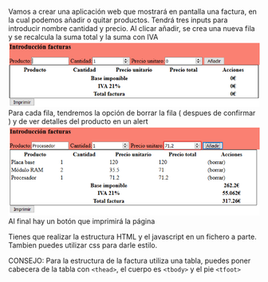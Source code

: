 Vamos a crear una aplicación web que mostrará en pantalla una factura, en la cual podemos añadir o quitar productos. Tendrá tres inputs para introducir nombre cantidad y precio. Al clicar añadir, se crea una nueva fila y se recalcula la suma total y la suma con IVA
![](./img/Captura1.png)
Para cada fila, tendremos la opción de borrar la fila ( despues de confirmar ) y de ver detalles del producto en un alert
![](./img/Captura.png)
Al final hay un botón que imprimirá la página

Tienes que realizar la estructura HTML y el javascript en un fichero a parte. Tambien puedes utilizar css para darle estilo. 

CONSEJO: Para la estructura de la factura utiliza una tabla, puedes poner cabecera de la tabla con `<thead>`, el cuerpo es `<tbody>` y el pie `<tfoot>`